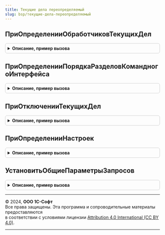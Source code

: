 ```yaml
---
title: Текущие дела переопределяемый
slug: bsp/текущие-дела-переопределяемый
---
```



## ПриОпределенииОбработчиковТекущихДел
<details style="margin: 1em 0; padding: 0.5em; border: 1px solid #ccc; border-radius: 6px;">

<summary style="font-weight: bold; cursor: pointer;">Описание, пример вызова</summary>

```bsl

// Определяет список обработчиков (модулей менеджеров или общих модулей) для формирования и обновления
// списка всех текущих дел, предусмотренных в конфигурации.
//
// В указанных модулях должна быть размещена процедура обработчика, в которую передается параметр
// ТекущиеДела - см. ТекущиеДелаСервер.ТекущиеДела.
//
// Далее пример процедуры обработчика для копирования в указанные модули:
//
//// Параметры:
////   ТекущиеДела - см. ТекущиеДелаСервер.ТекущиеДела.
////
//Процедура ПриЗаполненииСпискаТекущихДел(ТекущиеДела) Экспорт
//
//КонецПроцедуры
//
// Параметры:
//  ТекущиеДела - Массив - модули менеджеров или общие модули,
//                         например: Документы.ЗаказПокупателя, ТекущиеДелаПоПродажам.
// Пример:
//  ТекущиеДела.Добавить(Документы.ЗаказПокупателя);
//
Процедура ПриОпределенииОбработчиковТекущихДел(ТекущиеДела) Экспорт
```

Пример вызова
```bsl
ТекущиеДелаПереопределяемый.ПриОпределенииОбработчиковТекущихДел(ТекущиеДела) 
```
</details>

## ПриОпределенииПорядкаРазделовКомандногоИнтерфейса
<details style="margin: 1em 0; padding: 0.5em; border: 1px solid #ccc; border-radius: 6px;">

<summary style="font-weight: bold; cursor: pointer;">Описание, пример вызова</summary>

```bsl

// Задает начальный порядок разделов в панели текущих дел.
//
// Параметры:
//  Разделы - Массив - массив разделов командного интерфейса.
//                     Разделы в панели текущих дел выводятся в
//                     том порядке, в котором они были добавлены в массив.
//
Процедура ПриОпределенииПорядкаРазделовКомандногоИнтерфейса(Разделы) Экспорт
```

Пример вызова
```bsl
ТекущиеДелаПереопределяемый.ПриОпределенииПорядкаРазделовКомандногоИнтерфейса(Разделы) 
```
</details>

## ПриОтключенииТекущихДел
<details style="margin: 1em 0; padding: 0.5em; border: 1px solid #ccc; border-radius: 6px;">

<summary style="font-weight: bold; cursor: pointer;">Описание, пример вызова</summary>

```bsl

// Определяет текущие дела, которые не будут выводиться пользователю.
//
// Параметры:
//  ОтключаемыеДела - Массив - массив строк идентификаторов текущих дел, которые нужно отключать.
//
Процедура ПриОтключенииТекущихДел(ОтключаемыеДела) Экспорт
```

Пример вызова
```bsl
ТекущиеДелаПереопределяемый.ПриОтключенииТекущихДел(ОтключаемыеДела) 
```
</details>

## ПриОпределенииНастроек
<details style="margin: 1em 0; padding: 0.5em; border: 1px solid #ccc; border-radius: 6px;">

<summary style="font-weight: bold; cursor: pointer;">Описание, пример вызова</summary>

```bsl

// Позволяет менять некоторые настройки подсистемы.
//
// Параметры:
//  Параметры - Структура:
//     * ЗаголовокПрочихДел - Строка - заголовок раздела, в который выводятся
//                            дела, не отнесенные к разделам командного интерфейса.
//                            Применимо для тех дел, размещение которых в панели
//                            определяется функцией ТекущиеДелаСервер.РазделыДляОбъекта.
//                            Если не указано - дела выводятся в группу с заголовком
//                            "Прочие дела".
//
Процедура ПриОпределенииНастроек(Параметры) Экспорт
```

Пример вызова
```bsl
ТекущиеДелаПереопределяемый.ПриОпределенииНастроек(Параметры) 
```
</details>

## УстановитьОбщиеПараметрыЗапросов
<details style="margin: 1em 0; padding: 0.5em; border: 1px solid #ccc; border-radius: 6px;">

<summary style="font-weight: bold; cursor: pointer;">Описание, пример вызова</summary>

```bsl

// Позволяет установить параметры запросов, общие для нескольких текущих дел.
//
// Например, если в нескольких обработчиках получения текущих дел устанавливается
// параметр "ТекущаяДата", то установку параметра можно прописать в данной
// процедуре, а в обработчике формирования дела сделать вызов процедуры
// ТекущиеДела.УстановитьОбщиеПараметрыЗапросов(), которая установит данный параметр.
//
// Параметры:
//  Запрос - Запрос - выполняемый запрос.
//  ОбщиеПараметрыЗапросов - Структура - общие значения для расчета текущих дел.
//
Процедура УстановитьОбщиеПараметрыЗапросов(Запрос, ОбщиеПараметрыЗапросов) Экспорт
```

Пример вызова
```bsl
ТекущиеДелаПереопределяемый.УстановитьОбщиеПараметрыЗапросов(Запрос, ОбщиеПараметрыЗапросов) 
```
</details>

---

© 2024, **ООО 1С-Софт**  
Все права защищены. Эта программа и сопроводительные материалы предоставляются  
в соответствии с условиями лицензии [Attribution 4.0 International (CC BY 4.0)](https://creativecommons.org/licenses/by/4.0/legalcode).

---
